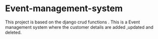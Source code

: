 # Event-management-system
This project is based on the django crud functions . This is a Event management system where the customer details are added ,updated and deleted.
